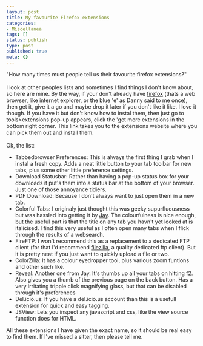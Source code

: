 ```yaml
---
layout: post
title: My favourite Firefox extensions
categories:
- Miscellanea
tags: []
status: publish
type: post
published: true
meta: {}
---
```

"How many times must people tell us their favourite firefox extensions?"<br /><br />I look at other peoples lists and sometimes I find things I don't know about, so here are mine. By the way, if your don't already have <a href="http://mozilla.com/firefox">firefox</a> (thats a web browser, like internet explorer, or the blue 'e' as Danny said to me once), then get it, give it a go and maybe drop it later if you don't like it like. I love it though. If you have it but don't know how to instal them, then just go to tools>extensions pop-up appears, click the 'get more extensions in the bottom right corner. This link takes you to the extensions website where you can pick them out and install them.<br /><br />Ok, the list:<br /><ul><li>Tabbedbrowser Preferences: This is always the first thing I grab when I instal a fresh copy. Adds a neat little button to your tab toolbar for new tabs, plus some other little preference settings.</li><li>Download Statusbar: Rather than having a pop-up status box for your downloads it put's them into a status bar at the bottom of your browser. Just one of those annoyance tidiers.</li><li>PDF Download: Because I don't always want to just open them in a new tab.</li><li>Colorful Tabs: I originaly just thought this was geeky supurfluousness but was hassled into getting it by <a href="http://thelrsessions.blogspot.com">Jay</a>. The colourfulness is nice enough, but the useful part is that the title on any tab you havn't yet looked at is italicised. I find this very useful as I often open many tabs when I flick through the results of a websearch.</li><li>FireFTP: I won't recommend this as a replacement to a dedicated FTP client (for that I'd recommend <a href="http://filezilla.sourceforge.net">filezilla</a>, a quality dedicated ftp client). But it is pretty neat if you just want to quickly upload a file or two.</li><li>ColorZilla: It has a colour eyedropper tool, plus various zoom funtions and other such like.</li><li>Reveal: Another one from Jay. It's thumbs up all your tabs on hitting f2. Also gives you a thumb of the previous page on the back button. Has a very irritating tripple click magnifying glass, but that can be disabled through it's preferences</li><li>Del.icio.us: If you have a del.icio.us account than this is a usefull extension for quick and easy tagging.</li><li>JSView: Lets you inspect any javascript and css, like the view source function does for HTML.<br /></li></ul> All these extensions I have given the exact name, so it should be real easy to find them. If I've missed a sitter, then please tell me.
